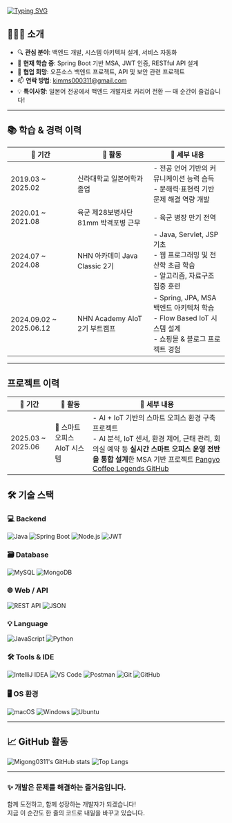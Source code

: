 [![Typing SVG](https://readme-typing-svg.demolab.com?font=Fira+Code&pause=1000&color=15F740&width=435&lines=Welcome+to+my+repository%F0%9F%91%8B)](https://git.io/typing-svg)



## 👨🏻‍💻 소개

- 🔍 **관심 분야**: 백엔드 개발, 시스템 아키텍처 설계, 서비스 자동화
- 🧠 **현재 학습 중**: Spring Boot 기반 MSA, JWT 인증, RESTful API 설계
- 🤝 **협업 희망**: 오픈소스 백엔드 프로젝트, API 및 보안 관련 프로젝트
- 📫 **연락 방법**: [kimms000311@gmail.com](mailto:kimms000311@gmail.com)
- 💡 **특이사항**: 일본어 전공에서 백엔드 개발자로 커리어 전환 — 매 순간이 즐겁습니다!

---

## 📚 학습 & 경력 이력

| 📅 기간                    | 🏫 활동                          | 📌 세부 내용                                                                                   |
|---------------------------|-----------------------------------|----------------------------------------------------------------------------------------------|
| 2019.03 ~ 2025.02         | 신라대학교 일본어학과 졸업               | - 전공 언어 기반의 커뮤니케이션 능력 습득<br>- 문해력·표현력 기반 문제 해결 역량 개발                        |
| 2020.01 ~ 2021.08         | 육군 제28보병사단 81mm 박격포병 근무     | - 육군 병장 만기 전역                                          |
| 2024.07 ~ 2024.08         | NHN 아카데미 Java Classic 2기     | - Java, Servlet, JSP 기초<br>- 웹 프로그래밍 및 전산학 초급 학습<br>- 알고리즘, 자료구조 집중 훈련        |
| 2024.09.02 ~ 2025.06.12   | NHN Academy AIoT 2기 부트캠프     | - Spring, JPA, MSA 백엔드 아키텍처 학습<br>- Flow Based IoT 시스템 설계<br>- 쇼핑몰 & 블로그 프로젝트 경험 |


---
## 프로젝트 이력

| 📅 기간                    | 🏫 활동                          | 📌 세부 내용                                                                                   |
|---------------------------|-----------------------------------|----------------------------------------------------------------------------------------------|
| 2025.03 ~ 2025.06         | 🏢 스마트 오피스 AIoT 시스템               | - AI + IoT 기반의 스마트 오피스 환경 구축 프로젝트 <br>- AI 분석, IoT 센서, 환경 제어, 근태 관리, 회의실 예약 등  **실시간 스마트 오피스 운영 전반을 통합 설계**한 MSA 기반 프로젝트 [Pangyo Coffee Legends GitHub](https://github.com/nhnacademy-aiot2-pangyo-coffee-legends)                       |


## 🛠️ 기술 스택

### 💻 Backend
![Java](https://img.shields.io/badge/Java-007396?style=flat&logo=java&logoColor=white)
![Spring Boot](https://img.shields.io/badge/Spring_Boot-6DB33F?style=flat&logo=spring-boot&logoColor=white)
![Node.js](https://img.shields.io/badge/Node.js-339933?style=flat&logo=node.js&logoColor=white)
![JWT](https://img.shields.io/badge/JWT-000000?style=flat&logo=jsonwebtokens&logoColor=white)

### 🗃️ Database
![MySQL](https://img.shields.io/badge/MySQL-4479A1?style=flat&logo=mysql&logoColor=white)
![MongoDB](https://img.shields.io/badge/MongoDB-47A248?style=flat&logo=mongodb&logoColor=white)

### 🌐 Web / API
![REST API](https://img.shields.io/badge/REST_API-005571?style=flat&logo=api&logoColor=white)
![JSON](https://img.shields.io/badge/JSON-000000?style=flat&logo=json&logoColor=white)

### 💡 Language
![JavaScript](https://img.shields.io/badge/JavaScript-F7DF1E?style=flat&logo=javascript&logoColor=black)
![Python](https://img.shields.io/badge/Python-3776AB?style=flat&logo=python&logoColor=white)

### 🛠️ Tools & IDE
![IntelliJ IDEA](https://img.shields.io/badge/IntelliJ_IDEA-000000?style=flat&logo=intellij-idea&logoColor=white)
![VS Code](https://img.shields.io/badge/VS_Code-007ACC?style=flat&logo=visual-studio-code&logoColor=white)
![Postman](https://img.shields.io/badge/Postman-FF6C37?style=flat&logo=postman&logoColor=white)
![Git](https://img.shields.io/badge/Git-F05032?style=flat&logo=git&logoColor=white)
![GitHub](https://img.shields.io/badge/GitHub-181717?style=flat&logo=github&logoColor=white)

### 🖥️ OS 환경
![macOS](https://img.shields.io/badge/macOS-000000?style=flat&logo=apple&logoColor=white)
![Windows](https://img.shields.io/badge/Windows-0078D6?style=flat&logo=windows&logoColor=white)
![Ubuntu](https://img.shields.io/badge/Ubuntu-E95420?style=flat&logo=ubuntu&logoColor=white)

---

## 📈 GitHub 활동

![Migong0311's GitHub stats](https://github-readme-stats.vercel.app/api?username=Migong0311&show_icons=true&theme=vue-dark)
![Top Langs](https://github-readme-stats.vercel.app/api/top-langs/?username=Migong0311&layout=compact&theme=vue-dark)

---

### ✨ 개발은 문제를 해결하는 즐거움입니다.  
함께 도전하고, 함께 성장하는 개발자가 되겠습니다!  
지금 이 순간도 한 줄의 코드로 내일을 바꾸고 있습니다.

